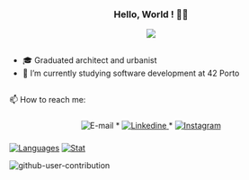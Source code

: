 <span align="center">

### Hello, World ! 👋😊 

</span>

<div align="center">
<img src="https://github.com/yasminefontenele/yasminefontenele/assets/124527907/6f2591f6-522a-42be-a96c-0663de5b5dfd"0.05px" />
</div>

##
- 🎓  Graduated architect and urbanist
- 🌱  I’m currently studying software development at 42 Porto
##

📫  How to reach me:
###
<p align="center">
		<img alt="E-mail" src="https://img.shields.io/badge/Microsoft_Outlook-0078D4?style=flat&logo=Gmail&logoColor=white&link=mailto:yasminefontenenele@hotmail.com" />
	</a>
	<span> * </span>
	<a href="https://www.linkedin.com/in/yasminefontenele/">
		<img alt="Linkedine" src="https://img.shields.io/badge/-Linkedin_Profile-0072b1?style=flat&logo=Linkedin&logoColor=white&link=https://www.linkedin.com/in/yasminefontenenele/" />
	</a>
	<span> * </span>
	<a href="https://www.instagram.com/yasminefontenele/">
		<img alt="Instagram" src="https://img.shields.io/badge/Instagram-E4405F?style=flat&logoColor=white&link=https://www.instagram.com/yasminefontenele/" />
	</a>
</p>

###

[![Languages](https://github-readme-stats.vercel.app/api?username=yasminefontenele&show_icons=true&theme=vue-dark&hide_border=true&count_private=true&hide=issues&card_width=300)](https://github.com/yasminefontenele) [![Stat](https://github-readme-stats.vercel.app/api/top-langs/?username=yasminefontenele&layout=compact&hide=roff&langs_count=8&show_icons=true&theme=vue-dark&hide_border=true)](https://github.com/yasminefontenele)


![github-user-contribution](https://user-images.githubusercontent.com/58959408/157782696-8bc9ca49-ca61-4ab5-8b83-49c4e76c1a8f.svg)



